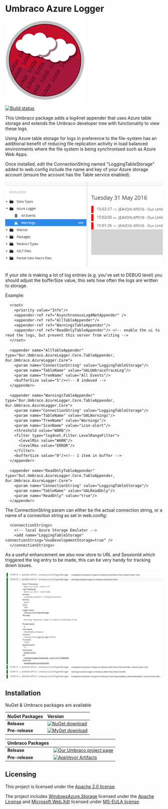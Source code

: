 # Umbraco Azure Logger

![Azure Logger](build/assets/icon/umbraco-azure-logger-256.png)

[![Build status](https://ci.appveyor.com/api/projects/status/ivwi8cxt3cs05xxe?svg=true)](https://ci.appveyor.com/project/JeavonLeopold/umbraco-azure-logger)

This Umbraco package adds a log4net appender that uses Azure table storage and extends the Umbraco developer tree with functionality to view these logs. 

Using Azure table storage for logs in preference to the file-system has an additional benefit of reducing file replication activity in load balanced environments where the file system is being synchronised such as Azure Web Apps.

Once installed, edit the ConnectionString named "LoggingTableStorage" added to web.config include the name and key of your Azure storage account (ensure the account has the Table service enabled).

![Tree Example](docs/tree.png)

If your site is making a lot of log entries (e.g. you've set to DEBUG level) you should adjust the bufferSize value, this sets how often the logs are written to storage.

Example:

	  <root>
	    <priority value="Info"/>
	    <appender-ref ref="AsynchronousLog4NetAppender" />
	    <appender-ref ref="AllTableAppender"/>
	    <appender-ref ref="WarningsTableAppender"/>
	    <appender-ref ref="ReadOnlyTableAppender"/> <!-- enable the ui to read the logs, but prevent this server from writing -->
	  </root>

	  <appender name="AllTableAppender" type="Our.Umbraco.AzureLogger.Core.TableAppender, Our.Umbraco.AzureLogger.Core">
	    <param name="ConnectionString" value="LoggingTableStorage"/>
	    <param name="TableName" value="UALUmbracoTraceLog"/>
	    <param name="TreeName" value="All Events"/>
	    <bufferSize value="5"/><!-- 0 indexed -->
	  </appender>

	  <appender name="WarningsTableAppender" type="Our.Umbraco.AzureLogger.Core.TableAppender, Our.Umbraco.AzureLogger.Core">
	    <param name="ConnectionString" value="LoggingTableStorage"/>
	    <param name="TableName" value="UALWarnings"/>
	    <param name="TreeName" value="Warnings"/>
	    <param name="IconName" value="icon-alert"/>
	    <threshold value="WARN"/>
	    <filter type="log4net.Filter.LevelRangeFilter">
	      <levelMin value="WARN"/>
	      <levelMax value="ERROR"/>
	    </filter>
	    <bufferSize value="0"/><!-- 1 item in buffer -->
	  </appender>
	  
	  <appender name="ReadOnlyTableAppender" type="Out.Umbraco.AzureLogger.Core.TableAppender, Our.Umbraco.AzureLogger.Core">
	    <param name="ConnectionString" value="LoggingTableStorage"/>
	    <param name="TableName" value="UALReadOnly"/>
	    <param name="ReadOnly" value="true"/>
	  </appender>

The ConnectionString param can either be the actual connection string, or a name of a connection string as set in web.config:

	  <connectionStrings>
	    <!-- local Azure Storage Emulator -->
	    <add name="LoggingTableStorage" connectionString="UseDevelopmentStorage=true" />
	  </connectionStrings>

As a useful enhancement we also now store to URL and SessionId which triggered the log entry to be made, this can be very handy for tracking down issues.

![Url Example](https://raw.githubusercontent.com/CrumpledDog/Umbraco-Azure-Logger/develop/docs/url-example.png)

## Installation ##

NuGet & Umbraco packages are available

|NuGet Packages    |Version           |
|:-----------------|:-----------------|
|**Release**|[![NuGet download](http://img.shields.io/nuget/v/Our.Umbraco.AzureLogger.svg)](https://www.nuget.org/packages/Our.Umbraco.AzureLogger/)
|**Pre-release**|[![MyGet download](https://img.shields.io/myget/umbraco-packages/vpre/Our.Umbraco.AzureLogger.svg)](https://www.myget.org/gallery/umbraco-packages)

|Umbraco Packages  |                  |
|:-----------------|:-----------------|
|**Release**|[![Our Umbraco project page](https://img.shields.io/badge/our-umbraco-orange.svg)](https://our.umbraco.org/projects/developer-tools/azure-logger-for-umbraco/) 
|**Pre-release**| [![AppVeyor Artifacts](https://img.shields.io/badge/appveyor-umbraco-orange.svg)](https://ci.appveyor.com/project/JeavonLeopold/umbraco-azure-logger/build/artifacts)

## Licensing ##

This project is licensed under the [Apache 2.0 license](http://www.apache.org/licenses/LICENSE-2.0).

The project includes [WindowsAzure.Storage](https://www.nuget.org/packages/WindowsAzure.Storage/) licensed under the [Apache License](https://raw.githubusercontent.com/WindowsAzure/azure-sdk-for-net/master/LICENSE.txt) and [Microsoft.Web.Xdt](https://www.nuget.org/packages/Microsoft.Web.Xdt) licensed under [MS-EULA license](https://www.microsoft.com/web/webpi/eula/microsoft_web_xmltransform.htm).
